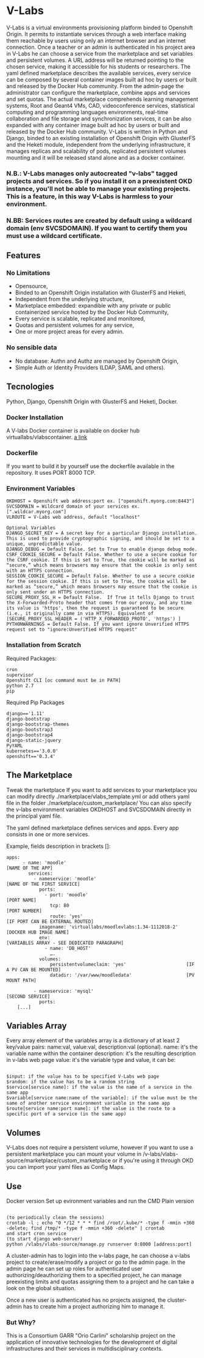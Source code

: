 # V-Labs

V-Labs is a virtual environments provisioning platform binded to Openshift Origin. It permits to instantiate services through a web interface making them reachable by users using only an internet browser and an internet connection.
Once a teacher or an admin is authenticated in his project area in V-Labs he can choose a service from the marketplace and set variables and persistent volumes. A URL address will be returned pointing to the chosen service, making it accessible for his students or researchers.
The yaml defined marketplace describes the available services, every service can be composed by several container images built ad hoc by users or built and released by the Docker Hub community. From the admin-page the administrator can configure the marketplace, combine apps and services and set quotas.
The actual marketplace comprehends learning management systems, Root and Geant4 VMs, CAD, videoconference services, statistical computing and programming languages environments, real-time collaboration and file storage and synchronization services, it can be also expanded with any container image built ad hoc by users or built and released by the Docker Hub community.
V-Labs is written in Python and Django, binded to an existing installation of Openshift Origin with GlusterFS and the Heketi module, independent from the underlying infrastructure, it manages replicas and scalability of pods, replicated persistent volumes mounting and it will be released stand alone and as a docker container.

### N.B.: V-Labs manages only autocreated "v-labs" tagged projects and services. So if you install it on a preexistent OKD instance, you'll not be able to manage your existing projects. This is a feature, in this way V-Labs is harmless to your environment.
### N.BB: Services routes are created by default using a wildcard domain (env SVCSDOMAIN). If you want to certify them you must use a wildcard certificate.

## Features
### No Limitations
- Opensource,
- Binded to an Openshift Origin installation with GlusterFS and Heketi,
- Independent from the underlying structure,
- Marketplace embedded: expandible with any private or public containerized service hosted by the Docker Hub Community,
- Every service is scalable, replicated and monitored,
- Quotas and persistent volumes for any service,
- One or more project areas for every admin.

### No sensible data
- No database: Authn and Authz are managed by Openshift Origin,
- Simple Auth or Identity Providers (LDAP, SAML and others).


## Tecnologies
Python,
Django,
Openshift Origin with GlusterFS and Heketi,
Docker.

### Docker Installation
A V-labs Docker container is available on docker hub virtuallabs/vlabscontainer. [a link](https://hub.docker.com/r/virtuallabs/vlabscontainer)

### Dockerfile
If you want to build it by yourself use the dockerfile available in the repository.
It uses PORT 8000 TCP.

### Environment Variables
```
OKDHOST = Openshift web address:port ex. ["openshift.myorg.com:8443"]
SVCSDOMAIN = Wildcard domain of your services ex. [".wildcar.myorg.com"]
VLROUTE = V-Labs web address, default "localhost"
```
```
Optional Variables
DJANGO_SECRET_KEY = A secret key for a particular Django installation. This is used to provide cryptographic signing, and should be set to a unique, unpredictable value.
DJANGO_DEBUG = Default False. Set to True to enable django debug mode.
CSRF_COOKIE_SECURE = Default False. Whether to use a secure cookie for the CSRF cookie. If this is set to True, the cookie will be marked as “secure,” which means browsers may ensure that the cookie is only sent with an HTTPS connection.
SESSION_COOKIE_SECURE = Default False. Whether to use a secure cookie for the session cookie. If this is set to True, the cookie will be marked as “secure,” which means browsers may ensure that the cookie is only sent under an HTTPS connection.
SECURE_PROXY_SSL_H = Default False.  If True it tells Django to trust the X-Forwarded-Proto header that comes from our proxy, and any time its value is 'https', then the request is guaranteed to be secure (i.e., it originally came in via HTTPS). Equivalent of [SECURE_PROXY_SSL_HEADER = ('HTTP_X_FORWARDED_PROTO', 'https') ]
PYTHONWARNINGS = Default False. If you want ignore Unverified HTTPS request set to "ignore:Unverified HTTPS request"
```

### Installation from Scratch

Required Packages:
```
cron
supervisor
Openshift CLI [oc command must be in PATH]
python 2.7
pip
```

Required Pip Packages
```
django=='1.11'
django-bootstrap
django-bootstrap-themes
django-bootstrap3
django-bootstrap4
django-static-jquery
PyYAML
kubernetes=='3.0.0'
openshift=='0.3.4'
```


## The Marketplace

Tweak the marketplace
If you want to add services to your marketplace you can modify directly ./marketplace/vlabs_template.yml or add others yaml file in the folder ./marketplace/custom_marketplace/
You can also specify the v-labs environment variables OKDHOST and SVCSDOMAIN directly in the principal yaml file.

The yaml defined marketplace defines services and apps. Every app consists in one or more services.

Example, fields description in brackets []:
```
apps:
      - name: 'moodle'			                                            [NAME OF THE APP]
        services:
          - nameservice: 'moodle'	                                 [NAME OF THE FIRST SERVICE]
            ports:
              - port: 'moodle'		                                    [PORT NAME]
                tcp: 80 			                                          [PORT NUMBER]
                route: 'yes' 			                                     [IF PORT CAN BE EXTERNAL ROUTED]
            imagename: 'virtuallabs/moodlevlabs:1.34-1112018-2'   [DOCKER HUB IMAGE NAME]
            env:                                                  [VARIABLES ARRAY - SEE DEDICATED PARAGRAPH]
              - name: 'DB_HOST'
                ….
            volumes:
                persistentvolumeclaim: 'yes'                      [IF A PV CAN BE MOUNTED]
                datadir: '/var/www/moodledata'                    [PV MOUNT PATH]

          - nameservice: 'mysql' 		                                 [SECOND SERVICE]
            ports:
	[...]
```

## Variables Array

Every array element of the variables array is a dictionary of at least 2 key/value pairs: name:val, value:val, description:val (optional).
name: it's the variable name within the container
description: it's the resulting description in v-labs web page
value: it's the variable type and value, it can be:
```

$input: if the value has to be specified V-Labs web page
$random: if the value has to be a random string
$service[service name]: if the value is the name of a service in the same app
$variable[service name:name of the variable]: if the value must be the same of another service environment variable in the same app
$route[service name:port name]: if the value is the route to a specific port of a service (in the same app)
```


## Volumes
V-Labs does not require a persistent volume, however if you want to use a persistent marketplace you can mount your volume in /v-labs/vlabs-source/marketplace/custom_marketplace or if you're using it through OKD you can import your yaml files as Config Maps.


## Use
Docker version
Set up evironment variables and run the CMD
Plain version
```

(to periodically clean the sessions)
crontab -l ; echo "0 */12 * * * find /root/.kube/* -type f -mmin +360 -delete; find /tmp/* -type f -mmin +360 -delete" | crontab
and start cron service
(to start django web-server)
python /vlabs/vlabs-source/manage.py runserver 0:8000 [address:port]
```

A cluster-admin has to login into the v-labs page, he can choose a v-labs project to create/erase/modify a project or go to the admin page. In the admin page he can set up roles for authenticated user authorizing/deauthorizing them to a specified project, he can manage preexisting limits and quotas assigning them to a project and he can take a look on the global situation.

Once a new user is authenticated has no projects assigned, the cluster-admin has to create him a project authorizing him to manage it.

### But Why?
This is a Consortium GARR "Orio Carlini" scholarship project on the application of innovative technologies for the development of digital infrastructures and their services in multidisciplinary contexts.




